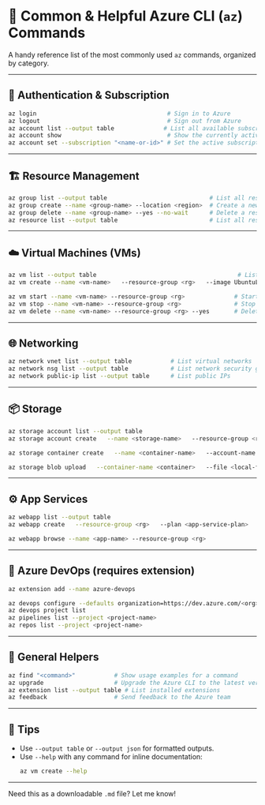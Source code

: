 # 🚀 Common & Helpful Azure CLI (`az`) Commands

A handy reference list of the most commonly used `az` commands, organized by category.

---

## 🔐 Authentication & Subscription

```bash
az login                                     # Sign in to Azure
az logout                                    # Sign out from Azure
az account list --output table              # List all available subscriptions
az account show                              # Show the currently active subscription
az account set --subscription "<name-or-id>" # Set the active subscription
```

---

## 🏗️ Resource Management

```bash
az group list --output table                             # List all resource groups
az group create --name <group-name> --location <region>  # Create a new resource group
az group delete --name <group-name> --yes --no-wait      # Delete a resource group
az resource list --output table                          # List all resources in current subscription
```

---

## ☁️ Virtual Machines (VMs)

```bash
az vm list --output table                                        # List all VMs
az vm create --name <vm-name>   --resource-group <rg>   --image UbuntuLTS   --admin-username <user>   --generate-ssh-keys                                            # Create a new VM

az vm start --name <vm-name> --resource-group <rg>              # Start a VM
az vm stop --name <vm-name> --resource-group <rg>               # Stop a VM
az vm delete --name <vm-name> --resource-group <rg> --yes       # Delete a VM
```

---

## 🌐 Networking

```bash
az network vnet list --output table           # List virtual networks
az network nsg list --output table            # List network security groups
az network public-ip list --output table      # List public IPs
```

---

## 📦 Storage

```bash
az storage account list --output table                                         # List storage accounts
az storage account create   --name <storage-name>   --resource-group <rg>   --location <region>   --sku Standard_LRS                                                           # Create a storage account

az storage container create   --name <container-name>   --account-name <storage-name>                                               # Create a blob container

az storage blob upload   --container-name <container>   --file <local-file>   --name <blob-name>   --account-name <storage-name>                                               # Upload a file to blob
```

---

## ⚙️ App Services

```bash
az webapp list --output table                                                   # List all web apps
az webapp create   --resource-group <rg>   --plan <app-service-plan>   --name <app-name>   --runtime "DOTNET|6.0"                                                       # Create a web app

az webapp browse --name <app-name> --resource-group <rg>                       # Open the web app in browser
```

---

## 🧪 Azure DevOps (requires extension)

```bash
az extension add --name azure-devops                                          # Install Azure DevOps extension

az devops configure --defaults organization=https://dev.azure.com/<org>      # Set default organization
az devops project list                                                       # List DevOps projects
az pipelines list --project <project-name>                                   # List pipelines in a project
az repos list --project <project-name>                                       # List Git repos in a project
```

---

## 📄 General Helpers

```bash
az find "<command>"           # Show usage examples for a command
az upgrade                    # Upgrade the Azure CLI to the latest version
az extension list --output table # List installed extensions
az feedback                   # Send feedback to the Azure team
```

---

## 📝 Tips

- Use `--output table` or `--output json` for formatted outputs.
- Use `--help` with any command for inline documentation:
  ```bash
  az vm create --help
  ```

---

Need this as a downloadable `.md` file? Let me know!
